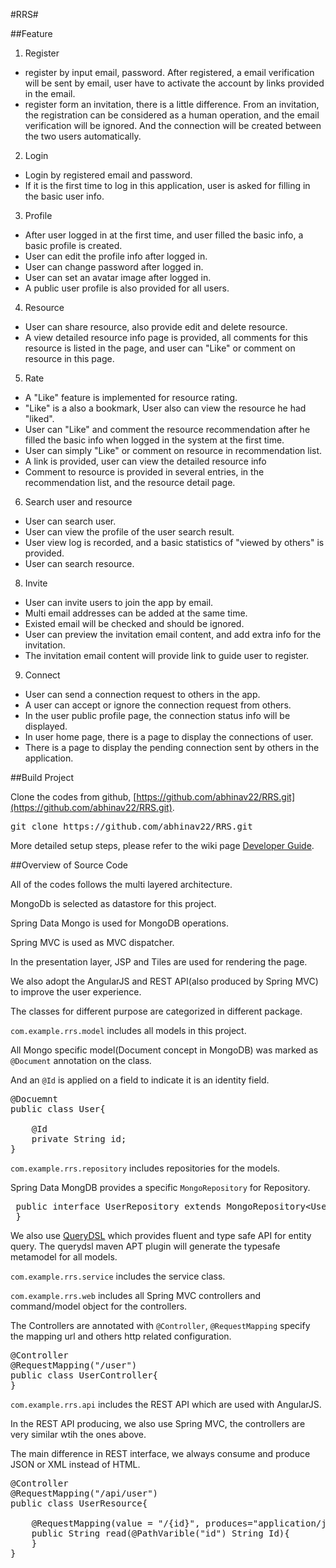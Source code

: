 #RRS#

##Feature

1. Register
  * register by input email, password. After registered, a email verification will be sent by email, user have to activate the account by links provided in the email.
  * register form an invitation, there is a little difference. From an invitation, the registration can be considered as a human operation, and  the email verification will be ignored. And the connection will be created between the two users automatically.
2. Login
  * Login by registered email and password.
  * If it is the first time to log in this application, user is asked for filling in the basic user info.
3. Profile
  * After user logged in at the first time, and user filled the basic info, a basic profile is created.
  * User can edit the profile info after logged in.
  * User can change password after logged in.
  * User can set an avatar image after logged in.
  * A public user profile is also provided for all users.
4. Resource  
  * User can share resource, also provide edit and delete resource.
  * A view detailed resource info page is provided, all comments for this resource is listed in the page, and user can "Like" or comment on resource in this page. 
5. Rate
  * A "Like" feature is implemented for resource rating.
  * "Like" is a also a bookmark, User also can view the resource he had "liked".
  * User can "Like" and comment the resource recommendation after he filled the basic info when logged in the system at the first time.
  * User can simply "Like" or comment on resource in recommendation list.
  * A link is provided, user can view the detailed resource info 
  * Comment to resource is provided in several entries, in the recommendation list, and the resource detail page.
6. Search user and resource 
  * User can search user.
  * User can view the profile of the user search result.
  * User view log is recorded, and a basic statistics of "viewed by others" is provided. 
  * User can search resource.
8. Invite 
  * User can invite users to join the app by email.
  * Multi email addresses can be added at the same time.
  * Existed email will be checked and should be ignored.
  * User can preview the invitation email content, and add extra info for the invitation.
  * The invitation email content will provide link to guide user to register.
9. Connect
  * User can send a connection request to others in the app.
  * A user can accept or ignore the connection request from others.
  * In the user public profile page, the connection status info will be displayed.
  * In user home page, there is a page to display the connections of user.
  * There is a page to display the pending connection sent by others in the application. 


##Build Project     

Clone the codes from github, [https://github.com/abhinav22/RRS.git](https://github.com/abhinav22/RRS.git).

<pre>
git clone https://github.com/abhinav22/RRS.git
</pre>

More detailed setup steps, please refer to the wiki page [Developer Guide](https://github.com/abhinav22/RRS/wiki/Development-Setup-Guide).

##Overview of Source Code

All of the codes follows the multi layered architecture.

MongoDb is selected as datastore for this project.

Spring Data Mongo is used for MongoDB operations.

Spring MVC is used as MVC dispatcher.

In the presentation layer, JSP and Tiles are used for rendering the page.

We also adopt the AngularJS and REST API(also produced by Spring MVC) to improve the user experience.

The classes for different purpose are categorized in different package.

`com.example.rrs.model` includes all models in this project.

All Mongo specific model(Document concept in MongoDB) was marked as `@Document` annotation on the class.

And an `@Id` is applied on a field to indicate it is an identity field.

<pre>
@Docuemnt
public class User{

	@Id
	private String id;
}
</pre>

`com.example.rrs.repository` includes repositories for the models.

Spring Data MongDB provides a specific `MongoRepository` for Repository.

<pre>
 public interface UserRepository extends MongoRepository&lt;User, String>{
 }
</pre>

We also use [QueryDSL](http://www.querydsl.org) which provides fluent and type safe API for entity query. The querydsl maven APT plugin will generate the typesafe metamodel for all models. 

`com.example.rrs.service` includes the service class.

`com.example.rrs.web` includes all Spring MVC controllers and command/model object for the controllers.

The Controllers are annotated with `@Controller`, `@RequestMapping` specify the mapping url and others http related configuration.

<pre>
@Controller
@RequestMapping("/user")
public class UserController{
}
</pre>

`com.example.rrs.api` includes the REST API which are used with AngularJS.

In the REST API producing, we also use Spring MVC, the controllers are very similar wtih the ones above.

The main difference in REST interface, we always consume and produce JSON or XML instead of HTML.

<pre>
@Controller
@RequestMapping("/api/user")
public class UserResource{

	@RequestMapping(value = "/{id}", produces="application/json")
	public String read(@PathVarible("id") String Id){
	}
}
</pre>




